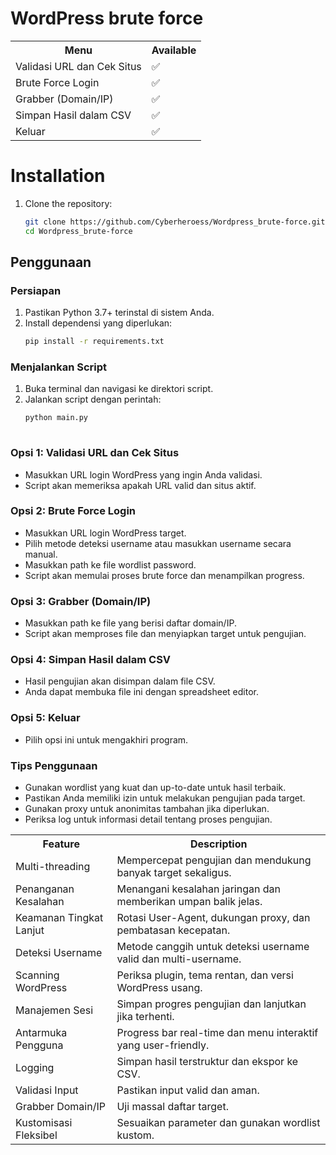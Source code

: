 # WordPress brute force

<table>
  <tr>
    <th>Menu</th>
    <th>Available</th>
  </tr>
  <tr>
    <td>Validasi URL dan Cek Situs</td>
    <td>✅</td>
  </tr>
  <tr>
    <td>Brute Force Login</td>
    <td>✅</td>
  </tr>
  <tr>
    <td>Grabber (Domain/IP)</td>
    <td>✅</td>
  </tr>
  <tr>
    <td>Simpan Hasil dalam CSV</td>
    <td>✅</td>
  </tr>
  <tr>
    <td>Keluar</td>
    <td>✅</td>
  </tr>
</table>

# **Installation**
1. Clone the repository:
   ```bash
   git clone https://github.com/Cyberheroess/Wordpress_brute-force.git
   cd Wordpress_brute-force


## Penggunaan

### Persiapan

1. Pastikan Python 3.7+ terinstal di sistem Anda.
2. Install dependensi yang diperlukan:
   ```bash
   pip install -r requirements.txt
   ```

### Menjalankan Script

1. Buka terminal dan navigasi ke direktori script.
2. Jalankan script dengan perintah:
   ```bash
   python main.py
  
### Opsi 1: Validasi URL dan Cek Situs

- Masukkan URL login WordPress yang ingin Anda validasi.
- Script akan memeriksa apakah URL valid dan situs aktif.

### Opsi 2: Brute Force Login

- Masukkan URL login WordPress target.
- Pilih metode deteksi username atau masukkan username secara manual.
- Masukkan path ke file wordlist password.
- Script akan memulai proses brute force dan menampilkan progress.

### Opsi 3: Grabber (Domain/IP)

- Masukkan path ke file yang berisi daftar domain/IP.
- Script akan memproses file dan menyiapkan target untuk pengujian.

### Opsi 4: Simpan Hasil dalam CSV

- Hasil pengujian akan disimpan dalam file CSV.
- Anda dapat membuka file ini dengan spreadsheet editor.

### Opsi 5: Keluar

- Pilih opsi ini untuk mengakhiri program.

### Tips Penggunaan

- Gunakan wordlist yang kuat dan up-to-date untuk hasil terbaik.
- Pastikan Anda memiliki izin untuk melakukan pengujian pada target.
- Gunakan proxy untuk anonimitas tambahan jika diperlukan.
- Periksa log untuk informasi detail tentang proses pengujian.

<table>
  <tr>
    <th>Feature</th>
    <th>Description</th>
  </tr>
  <tr>
    <td>Multi-threading</td>
    <td>Mempercepat pengujian dan mendukung banyak target sekaligus.</td>
  </tr>
  <tr>
    <td>Penanganan Kesalahan</td>
    <td>Menangani kesalahan jaringan dan memberikan umpan balik jelas.</td>
  </tr>
  <tr>
    <td>Keamanan Tingkat Lanjut</td>
    <td>Rotasi User-Agent, dukungan proxy, dan pembatasan kecepatan.</td>
  </tr>
  <tr>
    <td>Deteksi Username</td>
    <td>Metode canggih untuk deteksi username valid dan multi-username.</td>
  </tr>
  <tr>
    <td>Scanning WordPress</td>
    <td>Periksa plugin, tema rentan, dan versi WordPress usang.</td>
  </tr>
  <tr>
    <td>Manajemen Sesi</td>
    <td>Simpan progres pengujian dan lanjutkan jika terhenti.</td>
  </tr>
  <tr>
    <td>Antarmuka Pengguna</td>
    <td>Progress bar real-time dan menu interaktif yang user-friendly.</td>
  </tr>
  <tr>
    <td>Logging</td>
    <td>Simpan hasil terstruktur dan ekspor ke CSV.</td>
  </tr>
  <tr>
    <td>Validasi Input</td>
    <td>Pastikan input valid dan aman.</td>
  </tr>
  <tr>
    <td>Grabber Domain/IP</td>
    <td>Uji massal daftar target.</td>
  </tr>
  <tr>
    <td>Kustomisasi Fleksibel</td>
    <td>Sesuaikan parameter dan gunakan wordlist kustom.</td>
  </tr>
</table>
